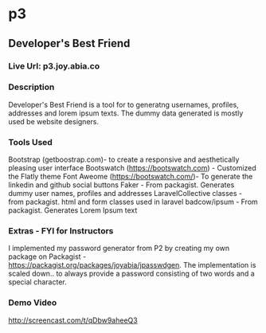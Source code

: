 # p3


## Developer's Best Friend
### Live Url: p3.joy.abia.co

### Description
Developer's Best Friend is a tool for to generatng usernames, profiles, addresses and lorem ipsum texts.
The dummy data generated is  mostly used be website designers.


### Tools Used
Bootstrap (getboostrap.com)- to create a responsive and aesthetically pleasing user interface
Bootswatch (https://bootswatch.com) - Customized the Flatly theme
Font Aweome (https://bootswatch.com/)- To generate the linkedin and github social buttons
Faker - From packagist. Generates dummy user names, profiles and addresses
LaravelCollective classes - from packagist. html and form classes used in laravel
badcow/ipsum - From packagist. Generates Lorem Ipsum text

### Extras - FYI for Instructors
I implemented my password generator from P2 by creating my own package on Packagist - https://packagist.org/packages/joyabia/jpasswdgen. The implementation is scaled down.. to always provide a password consisting of two words and a special character.

### Demo Video
http://screencast.com/t/qDbw9aheeQ3